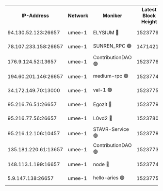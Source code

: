 


<table><tr><th>IP-Address</th><th>Network</th><th>Moniker</th><th>Latest Block Height</th><th>Earliest Block Height</th><th>Catching Up</th><th>Tx Index</th><th>Voting Power</th><th>Scan Time</th></tr><tr><td>94.130.52.123:26657</td><td>umee-1</td><td>ELYSIUM 🔴</td><td>15237791</td><td>3216011</td><td>False</td><td>off</td><td>27075778</td><td>2024-12-16T13:53:45.292210771UTC</td></tr><tr><td>78.107.233.158:26657</td><td>umee-1</td><td>SUNREN_RPC 🟢</td><td>14714211</td><td>13338194</td><td>False</td><td>on</td><td>0</td><td>2024-12-16T13:51:38.938630034UTC</td></tr><tr><td>176.9.124.52:13657</td><td>umee-1</td><td>ContributionDAO 🟢</td><td>15237764</td><td>13924595</td><td>False</td><td>on</td><td>0</td><td>2024-12-16T13:51:19.734601743UTC</td></tr><tr><td>194.60.201.146:26657</td><td>umee-1</td><td>medium-rpc 🟢</td><td>15237742</td><td>14648126</td><td>False</td><td>on</td><td>0</td><td>2024-12-16T13:49:28.500443142UTC</td></tr><tr><td>34.172.149.70:13000</td><td>umee-1</td><td>val-1 🟢</td><td>15237758</td><td>14743001</td><td>False</td><td>off</td><td>0</td><td>2024-12-16T13:50:46.938551619UTC</td></tr><tr><td>95.216.76.51:26657</td><td>umee-1</td><td>Egozit 🔴</td><td>15237791</td><td>15137791</td><td>False</td><td>off</td><td>38604236</td><td>2024-12-16T13:53:44.922371379UTC</td></tr><tr><td>95.216.77.56:26657</td><td>umee-1</td><td>L0vd2 🔴</td><td>15237804</td><td>15137804</td><td>False</td><td>off</td><td>38381618</td><td>2024-12-16T13:54:55.686124413UTC</td></tr><tr><td>95.216.12.106:10457</td><td>umee-1</td><td>STAVR-Service 🟢</td><td>15237788</td><td>15224001</td><td>False</td><td>on</td><td>0</td><td>2024-12-16T13:53:23.727369727UTC</td></tr><tr><td>135.181.220.61:13657</td><td>umee-1</td><td>ContributionDAO 🟢</td><td>15237739</td><td>15231162</td><td>False</td><td>off</td><td>0</td><td>2024-12-16T13:49:05.527247559UTC</td></tr><tr><td>148.113.1.199:16657</td><td>umee-1</td><td>node 🔴</td><td>15237741</td><td>15235192</td><td>False</td><td>off</td><td>1666214</td><td>2024-12-16T13:49:14.967829218UTC</td></tr><tr><td>5.9.147.138:26657</td><td>umee-1</td><td>hello-aries 🟢</td><td>15237757</td><td>15235461</td><td>False</td><td>off</td><td>0</td><td>2024-12-16T13:50:43.459232637UTC</td></tr></table>